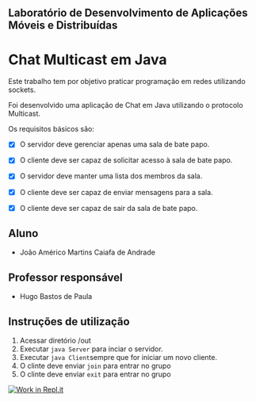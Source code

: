 ## **Laboratório de Desenvolvimento de Aplicações Móveis e Distribuídas**


# Chat Multicast em Java

Este trabalho tem por objetivo praticar programação em redes utilizando sockets.

Foi desenvolvido uma aplicação de Chat em Java utilizando o protocolo Multicast.

Os requisitos básicos são:

- [x] O servidor deve gerenciar apenas uma sala de bate papo.

- [x] O cliente deve ser capaz de solicitar acesso à sala de bate papo.

- [x] O servidor deve manter uma lista dos membros da sala.

- [x] O cliente deve ser capaz de enviar mensagens para a sala.

- [x] O cliente deve ser capaz de sair da sala de bate papo.

## Aluno
* João Américo Martins Caiafa de Andrade

## Professor responsável
* Hugo Bastos de Paula


## Instruções de utilização
1. Acessar diretório /out
2. Executar ```java Server``` para inciar o servidor.
2. Executar ```java Client```sempre que for iniciar um novo cliente.
2. O clinte deve enviar ```join``` para entrar no grupo
2. O clinte deve enviar ```exit``` para entrar no grupo

[![Work in Repl.it](https://classroom.github.com/assets/work-in-replit-14baed9a392b3a25080506f3b7b6d57f295ec2978f6f33ec97e36a161684cbe9.svg)](https://classroom.github.com/online_ide?assignment_repo_id=2969557&assignment_repo_type=AssignmentRepo)
